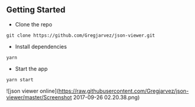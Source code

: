 ## Getting Started
- Clone the repo
```
git clone https://github.com/Gregjarvez/json-viewer.git
```

- Install dependencies
```
yarn
```

- Start the app
```
yarn start
```
![json viewer online](https://raw.githubusercontent.com/Gregjarvez/json-viewer/master/Screenshot 2017-09-26 02.20.38.png)
